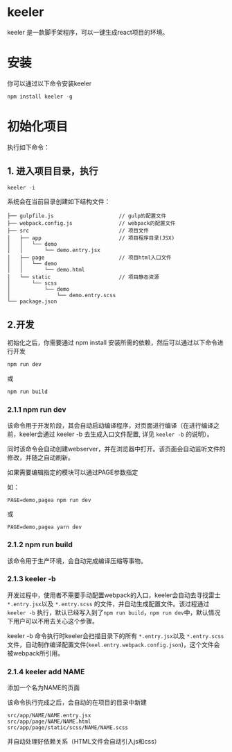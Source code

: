 # keeler

keeler 是一款脚手架程序，可以一键生成react项目的环境。

# 安装

你可以通过以下命令安装keeler

```javascript
npm install keeler -g
```

# 初始化项目

执行如下命令：

## 1. 进入项目目录，执行

```javascript
keeler -i
```

系统会在当前目录创建如下结构文件：

```
├── gulpfile.js                     // gulp的配置文件
├── webpack.config.js               // webpack的配置文件
├── src                             // 项目文件
│   ├── app                         // 项目程序目录(JSX)
│   │   └── demo
│   │       └── demo.entry.jsx
│   ├── page                        // 项目html入口文件
│   │   └── demo
│   │       └── demo.html
│   └── static                      // 项目静态资源
│       └── scss
│           └── demo
│               └── demo.entry.scss
└── package.json

```

## 2.开发

初始化之后，你需要通过 npm install 安装所需的依赖，然后可以通过以下命令进行开发

```bash
npm run dev
```

或

```bash
npm run build
```

### 2.1.1 npm run dev

该命令用于开发阶段，其会自动启动编译程序，对页面进行编译（在进行编译之前，keeler会通过 keeler -b 去生成入口文件配置, 详见 `keeler -b` 的说明）。

同时该命令会自动创建webserver，并在浏览器中打开。该页面会自动监听文件的修改，并随之自动刷新。

如果需要编辑指定的模块可以通过PAGE参数指定

如：

```
PAGE=demo,pagea npm run dev
```

或

```
PAGE=demo,pagea yarn dev
```

### 2.1.2 npm run build

该命令用于生产环境，会自动完成编译压缩等事物。

### 2.1.3 keeler -b

开发过程中，使用者不需要手动配置webpack的入口，keeler会自动去寻找雷士 `*.entry.jsx`以及 `*.entry.scss` 的文件，并自动生成配置文件。该过程通过 `keeler -b` 执行，默认已经写入到了`npm run build`，`npm run dev`中，默认情况下用户可以不用去关心这个步骤。

keeler -b 命令执行时keeler会扫描目录下的所有 `*.entry.jsx`以及 `*.entry.scss` 文件，自动制作编译配置文件(`keel.entry.webpack.config.json`)，这个文件会被webpack所引用。


### 2.1.4 keeler add NAME

添加一个名为NAME的页面

该命令执行完成之后，会自动的在项目的目录中新建

```
src/app/NAME/NAME.entry.jsx
src/app/page/NAME/NAME.html
src/app/page/static/scss/NAME/NAME.scss
```

并自动处理好依赖关系（HTML文件会自动引入js和css）